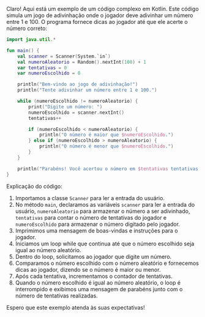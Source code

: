 Claro! Aqui está um exemplo de um código complexo em Kotlin. Este código simula um jogo de adivinhação onde o jogador deve adivinhar um número entre 1 e 100. O programa fornece dicas ao jogador até que ele acerte o número correto:

```kotlin
import java.util.*

fun main() {
    val scanner = Scanner(System.`in`)
    val numeroAleatorio = Random().nextInt(100) + 1
    var tentativas = 0
    var numeroEscolhido = 0

    println("Bem-vindo ao jogo de adivinhação!")
    println("Tente adivinhar um número entre 1 e 100.")

    while (numeroEscolhido != numeroAleatorio) {
        print("Digite um número: ")
        numeroEscolhido = scanner.nextInt()
        tentativas++

        if (numeroEscolhido < numeroAleatorio) {
            println("O número é maior que $numeroEscolhido.")
        } else if (numeroEscolhido > numeroAleatorio) {
            println("O número é menor que $numeroEscolhido.")
        }
    }

    println("Parabéns! Você acertou o número em $tentativas tentativas.")
}
```

Explicação do código:
1. Importamos a classe `Scanner` para ler a entrada do usuário.
2. No método `main`, declaramos as variáveis `scanner` para ler a entrada do usuário, `numeroAleatorio` para armazenar o número a ser adivinhado, `tentativas` para contar o número de tentativas do jogador e `numeroEscolhido` para armazenar o número digitado pelo jogador.
3. Imprimimos uma mensagem de boas-vindas e instruções para o jogador.
4. Iniciamos um loop while que continua até que o número escolhido seja igual ao número aleatório.
5. Dentro do loop, solicitamos ao jogador que digite um número.
6. Comparamos o número escolhido com o número aleatório e fornecemos dicas ao jogador, dizendo se o número é maior ou menor.
7. Após cada tentativa, incrementamos o contador de tentativas.
8. Quando o número escolhido é igual ao número aleatório, o loop é interrompido e exibimos uma mensagem de parabéns junto com o número de tentativas realizadas.

Espero que este exemplo atenda às suas expectativas!